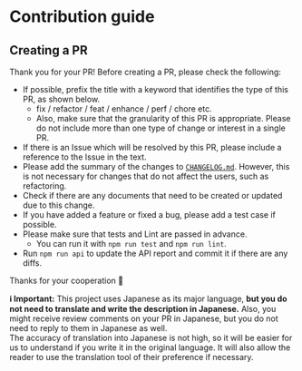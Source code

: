 # Contribution guide

## Creating a PR
Thank you for your PR! Before creating a PR, please check the following:
- If possible, prefix the title with a keyword that identifies the type of this PR, as shown below.
  - fix / refactor / feat / enhance / perf / chore etc.
  - Also, make sure that the granularity of this PR is appropriate. Please do not include more than one type of change or interest in a single PR.
- If there is an Issue which will be resolved by this PR, please include a reference to the Issue in the text.
- Please add the summary of the changes to [`CHANGELOG.md`](/CHANGELOG.md). However, this is not necessary for changes that do not affect the users, such as refactoring.
- Check if there are any documents that need to be created or updated due to this change.
- If you have added a feature or fixed a bug, please add a test case if possible.
- Please make sure that tests and Lint are passed in advance.
  - You can run it with `npm run test` and `npm run lint`.
- Run `npm run api` to update the API report and commit it if there are any diffs.

Thanks for your cooperation 🤗

**ℹ️ Important:** This project uses Japanese as its major language, **but you do not need to translate and write the description in Japanese.**
Also, you might receive review comments on your PR in Japanese, but you do not need to reply to them in Japanese as well.\
The accuracy of translation into Japanese is not high, so it will be easier for us to understand if you write it in the original language.
It will also allow the reader to use the translation tool of their preference if necessary.
